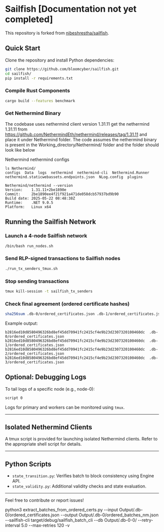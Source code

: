 
# Sailfish [Documentation not yet completed]

This repository is forked from [nibeshrestha/sailfish](https://github.com/nibeshrestha/sailfish).

## Quick Start

Clone the repository and install Python dependencies:

```bash
git clone https://github.com/bloomcyber/sailfish.git
cd sailfish/
pip install -r requirements.txt
```

### Compile Rust Components

```bash
cargo build --features benchmark
```

### Get Nethermind Binary
The codebase uses nethermind client version 1.31.11
get the nethermind 1.31.11 from https://github.com/NethermindEth/nethermind/releases/tag/1.31.11 and place it under Nethermind folder. 
The code assumes the nethermind binary is present in the Working_directory/Nethermind/ folder and the folder should look like below 

Nethermind 
nethermind
configs

```
ls Nethermind/
configs  Data  logs  nethermind  nethermind-cli  Nethermind.Runner  nethermind.staticwebassets.endpoints.json  NLog.config  plugins
```

```
Nethermind/nethermind --version
Version:    1.31.11+2be1890e
Commit:     2be1890ee4f21f921a471de058dcb57937bd9b90
Build date: 2025-05-22 08:48:38Z
Runtime:    .NET 9.0.5
Platform:   Linux x64
```

## Running the Sailfish Network

###  Launch a 4-node Sailfish network

```bash
/bin/bash run_nodes.sh
```

###  Send RLP-signed transactions to Sailfish nodes

```bash
./run_tx_senders_tmux.sh
```

###  Stop sending transactions

```bash
tmux kill-session -t sailfish_tx_senders
```

###  Check final agreement (ordered certificate hashes)

```bash
sha256sum .db-0/ordered_certificates.json .db-1/ordered_certificates.json .db-2/ordered_certificates.json .db-3/ordered_certificates.json
```

Example output:

```
b2816ed10d8580496326bd8ef45dd70941fc2415cf4e9b23d2307320100460dc  .db-0/ordered_certificates.json
b2816ed10d8580496326bd8ef45dd70941fc2415cf4e9b23d2307320100460dc  .db-1/ordered_certificates.json
b2816ed10d8580496326bd8ef45dd70941fc2415cf4e9b23d2307320100460dc  .db-2/ordered_certificates.json
b2816ed10d8580496326bd8ef45dd70941fc2415cf4e9b23d2307320100460dc  .db-3/ordered_certificates.json
```

## Optional: Debugging Logs

To tail logs of a specific node (e.g., node-0):

```bash
script 0
```

Logs for primary and workers can be monitored using `tmux`.

---

## Isolated Nethermind Clients

A tmux script is provided for launching isolated Nethermind clients. Refer to the appropriate shell script for details.

---

## Python Scripts

- `state_transition.py`: Verifies batch to block consistency using Engine API.
- `state_validity.py`: Additional validity checks and state evaluation.

---

Feel free to contribute or report issues!




python3 extract_batches_from_ordered_certs.py --input Output/.db-0/ordered_certificates.json --output Output/.db-0/ordered_batches_nm.json --sailfish-cli target/debug/sailfish_batch_cli --db Output/.db-0-0/ --retry-interval 5.0 --max-retries 120 -v